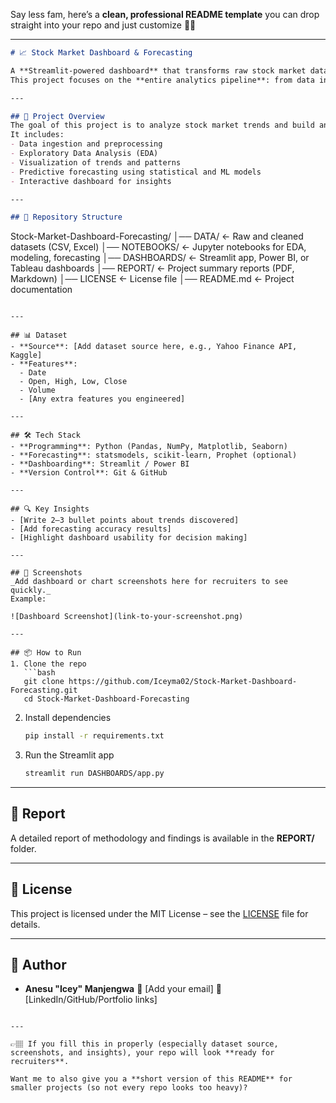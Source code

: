 Say less fam, here’s a **clean, professional README template** you can drop straight into your repo and just customize 👌🏽

---

```markdown
# 📈 Stock Market Dashboard & Forecasting

A **Streamlit-powered dashboard** that transforms raw stock market data into clear, actionable insights.  
This project focuses on the **entire analytics pipeline**: from data ingestion and cleaning, to visualization, forecasting, and interactive dashboards.  

---

## 🚀 Project Overview
The goal of this project is to analyze stock market trends and build an interactive dashboard for **data-driven decision making**.  
It includes:
- Data ingestion and preprocessing  
- Exploratory Data Analysis (EDA)  
- Visualization of trends and patterns  
- Predictive forecasting using statistical and ML models  
- Interactive dashboard for insights  

---

## 📂 Repository Structure
```

Stock-Market-Dashboard-Forecasting/
│── DATA/          <- Raw and cleaned datasets (CSV, Excel)
│── NOTEBOOKS/     <- Jupyter notebooks for EDA, modeling, forecasting
│── DASHBOARDS/    <- Streamlit app, Power BI, or Tableau dashboards
│── REPORT/        <- Project summary reports (PDF, Markdown)
│── LICENSE        <- License file
│── README.md      <- Project documentation

````

---

## 📊 Dataset
- **Source**: [Add dataset source here, e.g., Yahoo Finance API, Kaggle]  
- **Features**:  
  - Date  
  - Open, High, Low, Close  
  - Volume  
  - [Any extra features you engineered]  

---

## 🛠️ Tech Stack
- **Programming**: Python (Pandas, NumPy, Matplotlib, Seaborn)  
- **Forecasting**: statsmodels, scikit-learn, Prophet (optional)  
- **Dashboarding**: Streamlit / Power BI  
- **Version Control**: Git & GitHub  

---

## 🔍 Key Insights
- [Write 2–3 bullet points about trends discovered]  
- [Add forecasting accuracy results]  
- [Highlight dashboard usability for decision making]  

---

## 📸 Screenshots
_Add dashboard or chart screenshots here for recruiters to see quickly._  
Example:  

![Dashboard Screenshot](link-to-your-screenshot.png)

---

## 📦 How to Run
1. Clone the repo  
   ```bash
   git clone https://github.com/Iceyma02/Stock-Market-Dashboard-Forecasting.git
   cd Stock-Market-Dashboard-Forecasting
````

2. Install dependencies

   ```bash
   pip install -r requirements.txt
   ```
3. Run the Streamlit app

   ```bash
   streamlit run DASHBOARDS/app.py
   ```

---

## 📑 Report

A detailed report of methodology and findings is available in the **REPORT/** folder.

---

## 📜 License

This project is licensed under the MIT License – see the [LICENSE](LICENSE) file for details.

---

## 👤 Author

* **Anesu "Icey" Manjengwa**
  📧 \[Add your email]
  🔗 \[LinkedIn/GitHub/Portfolio links]

```

---

👉🏽 If you fill this in properly (especially dataset source, screenshots, and insights), your repo will look **ready for recruiters**.  

Want me to also give you a **short version of this README** for smaller projects (so not every repo looks too heavy)?
```
